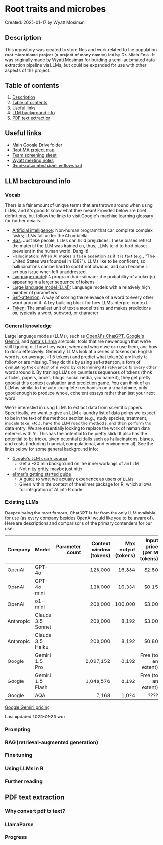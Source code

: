 # Root traits and microbes
Created: 2025-01-17 by Wyatt Mosiman

## Description
This repository was created to store files and work related to the population root microbiome project (a project of many names) led by Dr. Alicia Foxx. It was originally made by Wyatt Mosiman for building a semi-automated data extraction pipeline via LLMs, but could be expanded for use with other aspects of the project.


## Table of contents
1. [Description](#description)
1. [Table of contents](#table-of-contents)
1. [Useful links](#useful-links)
1. [LLM background info](#llm-background-info)
1. [PDF text extraction](#pdf-text-extraction)


## Useful links
- [Main Google Drive folder](https://drive.google.com/drive/folders/13n5oNAA_4tZlhchlCmc5z0CIBpMomJJ-)
- [Root MA project map](https://docs.google.com/presentation/d/1v9bMP6py5EJiusGZSslJJxxM5KupGfdX/edit#slide=id.p1)
- [Team screening sheet](https://docs.google.com/spreadsheets/d/19eey5xnubweUFjWB6cQsIqWE0NVbR3iI/edit?usp=drive_web&ouid=107437607939897430548&rtpof=true)
- [Wyatt meeting notes](https://docs.google.com/document/d/1Ll896NO8CuWZX9OfZVd0EX9DRcJygswy/edit)
- [Semi-automated pipeline flowchart](https://miro.com/app/board/uXjVLwQZ-h8=/)


## LLM background info
### Vocab
There is a fair amount of unique terms that are thrown around when using LLMs, and it's good to know what they mean! Provided below are brief definitions, but follow the links to visit Google's machine learning glossary for further details.

- [Artificial intelligence](https://developers.google.com/machine-learning/glossary#artificial-intelligence): Non-human program that can complete complex tasks; LLMs fall under the AI umbrella
- [Bias](https://developers.google.com/machine-learning/glossary#bias-ethicsfairness): Just like people, LLMs can hold prejudices. These biases reflect the material the LLM was trained on, thus, LLMs tend to hold biases prevalent in the human world. Dang it!
- [Hallucination](https://developers.google.com/machine-learning/glossary#hallucination): When AI makes a false assertion as if it is fact (e.g., "The United States was founded in 1387"). LLMs like to be confident, so hallucinations can be hard to spot if not obvious, and can become a serious issue when left unaddressed.
- [Language model](https://developers.google.com/machine-learning/glossary#language-model): A program that estimates the probability of a token(s) appearing in a larger sequence of tokens
- [Large language model (LLM)](https://developers.google.com/machine-learning/glossary#large-language-model): Language models with a relatively high number of parameters
- [Self-attention](https://developers.google.com/machine-learning/glossary#self-attention-also-called-self-attention-layer): A way of scoring the relevance of a word to every other word around it. A key building block for how LLMs interpret context. 
- [Token](https://developers.google.com/machine-learning/glossary#token): The smallest unit of text a model trains and makes predictions on, typically a word, subword, or character

### General knowledge
Large language models (LLMs), such as [OpenAI's ChatGPT](https://platform.openai.com/docs/overview), [Google's Gemini](https://ai.google.dev/gemini-api/docs), and [Meta's Llama](https://www.llama.com/docs/get-started/) are tools, tools that are new enough that we're still figuring out how they work, when and where we can use them, and how to do so effectively. Generally, LLMs look at a series of tokens (an English word is, on average, ~1.5 tokens) and predict what token(s) are likely to follow or are missing. They do this by using self-attention, a form of evaluating the context of a word by determining its relevance to every other word around it. By training LLMs on countless sequences of tokens (think articles, papers, books, blogs, social media, you name it), they get pretty good at this context evaluation and prediction game. You can think of an LLM as similar to the auto-complete mechanism on a smartphone, only good enough to produce whole, coherent essays rather than just your next word.

We're interested in using LLMs to extract data from scientific papers. Specifically, we want to give an LLM a laundry list of data points we expect to be in the text of the methods section (e.g., study species, treatment, inocula taxa, etc.), have the LLM read the methods, and then perform the data entry. We are essentially looking to replace the work of human data enterers with AI. This has the potential to be pretty slick! It also has the potential to be tricky, given potential pitfalls such as hallucinations, biases, and costs (including financial, computational, and environmental). See the links below for some general background info:

- [Google's LLM crash course](https://developers.google.com/machine-learning/crash-course/llm)
  - Get a ~30 min background on the inner workings of an LLM
  - Not nitty gritty, maybe just nitty
- [ellmer's getting started guide](https://ellmer.tidyverse.org/articles/ellmer.html)
  - A guide to what we actually experience as users of LLMs
  - Given within the context of the ellmer package for R, which allows for integration of AI into R code

### Existing LLMs 
Despite being the most famous, ChatGPT is far from the only LLM available for use (as every company besides OpenAI would like you to be aware of). Here are descriptions and comparisons of the primary contenders for our use:



| Company   | Model             | Parameter count | Context window (tokens) | Max output (tokens) | Input price (per M tokens) | Output price (per M tokens) | Open source | Text only |
| :------   | :-----            | --------------: | ----------------------: | ------------------: | -------------------------: | --------------------------: | :---------: | :-------: |
| OpenAI    | GPT-4o            |                 | 128,000                 | 16,384              | $2.50                      | $10.00                      | FALSE       | FALSE     | 
| OpenAI    | GPT-4o mini       |                 | 128,000                 | 16,384              | $0.15                      | $0.60                       | FALSE       | FALSE     |
| OpenAI    | o1-mini           |                 | 200,000                 | 100,000             | $3.00                      | $12.00                      | FALSE       | FALSE     |
| Anthropic | Claude 3.5 Sonnet |                 | 200,000                 | 8,192               | $3.00                      | $15.00                      | FALSE       | FALSE     |
| Anthropic | Claude 3.5 Haiku  |                 | 200,000                 | 8,192               | $0.80                      | $4.00                       | FALSE       | FALSE     |
| Google    | Gemini 1.5 Pro    |                 | 2,097,152               | 8,192               | Free (to an extent)        | Free (to an extent)         | FALSE       | FALSE     |
| Google    | Gemini 1.5 Flash  |                 | 1,048,576               | 8,192               | Free (to an extent)        | Free (to an extent)         | FALSE       | FALSE     |
| Google    | AQA               |                 | 7,168                   | 1,024               | ????                       | ????                        | FALSE       | FALSE     |


[Google Gemini pricing](https://ai.google.dev/pricing#1_5pro)


Last updated 2025-01-23 wm


### Prompting


### RAG (retrieval-augmented generation)


### Fine tuning


### Using LLMs in R


### Further reading



## PDF text extraction
### Why convert pdf to text?


### LlamaParse


### Progress

